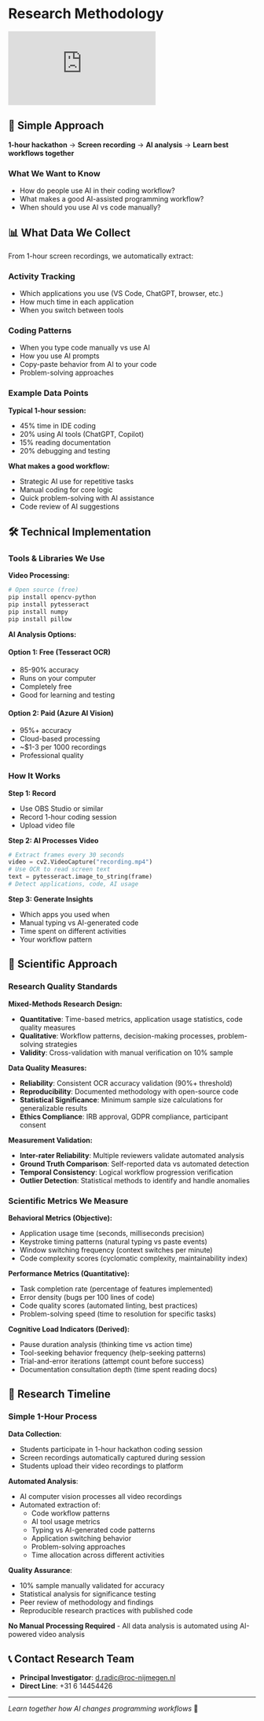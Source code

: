 # Research Methodology

<div style={{position: 'relative', paddingBottom: '56.25%', height: 0, overflow: 'hidden'}}>
  <iframe
    style={{position: 'absolute', top: 0, left: 0, width: '100%', height: '100%'}}
    src="https://www.youtube.com/embed/zgKm2DbeEz4"
    title="YouTube video player"
    frameBorder="0"
    allow="accelerometer; autoplay; clipboard-write; encrypted-media; gyroscope; picture-in-picture; web-share"
    allowFullScreen>
  </iframe>
</div>

## 🎯 Simple Approach

**1-hour hackathon** → **Screen recording** → **AI analysis** → **Learn best workflows together**

### What We Want to Know
- How do people use AI in their coding workflow?
- What makes a good AI-assisted programming workflow?
- When should you use AI vs code manually?

## 📊 What Data We Collect

From 1-hour screen recordings, we automatically extract:

### Activity Tracking
- Which applications you use (VS Code, ChatGPT, browser, etc.)
- How much time in each application
- When you switch between tools

### Coding Patterns
- When you type code manually vs use AI
- How you use AI prompts
- Copy-paste behavior from AI to your code
- Problem-solving approaches

### Example Data Points
**Typical 1-hour session:**
- 45% time in IDE coding
- 20% using AI tools (ChatGPT, Copilot)
- 15% reading documentation
- 20% debugging and testing

**What makes a good workflow:**
- Strategic AI use for repetitive tasks
- Manual coding for core logic
- Quick problem-solving with AI assistance
- Code review of AI suggestions

## 🛠️ Technical Implementation

### Tools & Libraries We Use

**Video Processing:**
```bash
# Open source (free)
pip install opencv-python
pip install pytesseract
pip install numpy
pip install pillow
```

**AI Analysis Options:**

#### Option 1: Free (Tesseract OCR)
- 85-90% accuracy
- Runs on your computer
- Completely free
- Good for learning and testing

#### Option 2: Paid (Azure AI Vision)
- 95%+ accuracy
- Cloud-based processing
- ~$1-3 per 1000 recordings
- Professional quality

### How It Works

**Step 1: Record**
- Use OBS Studio or similar
- Record 1-hour coding session
- Upload video file

**Step 2: AI Processes Video**
```python
# Extract frames every 30 seconds
video = cv2.VideoCapture("recording.mp4")
# Use OCR to read screen text
text = pytesseract.image_to_string(frame)
# Detect applications, code, AI usage
```

**Step 3: Generate Insights**
- Which apps you used when
- Manual typing vs AI-generated code
- Time spent on different activities
- Your workflow pattern

## 🔬 Scientific Approach

### Research Quality Standards

**Mixed-Methods Research Design:**
- **Quantitative**: Time-based metrics, application usage statistics, code quality measures
- **Qualitative**: Workflow patterns, decision-making processes, problem-solving strategies
- **Validity**: Cross-validation with manual verification on 10% sample

**Data Quality Measures:**
- **Reliability**: Consistent OCR accuracy validation (90%+ threshold)
- **Reproducibility**: Documented methodology with open-source code
- **Statistical Significance**: Minimum sample size calculations for generalizable results
- **Ethics Compliance**: IRB approval, GDPR compliance, participant consent

**Measurement Validation:**
- **Inter-rater Reliability**: Multiple reviewers validate automated analysis
- **Ground Truth Comparison**: Self-reported data vs automated detection
- **Temporal Consistency**: Logical workflow progression verification
- **Outlier Detection**: Statistical methods to identify and handle anomalies

### Scientific Metrics We Measure

**Behavioral Metrics (Objective):**
- Application usage time (seconds, milliseconds precision)
- Keystroke timing patterns (natural typing vs paste events)
- Window switching frequency (context switches per minute)
- Code complexity scores (cyclomatic complexity, maintainability index)

**Performance Metrics (Quantitative):**
- Task completion rate (percentage of features implemented)
- Error density (bugs per 100 lines of code)
- Code quality scores (automated linting, best practices)
- Problem-solving speed (time to resolution for specific tasks)

**Cognitive Load Indicators (Derived):**
- Pause duration analysis (thinking time vs action time)
- Tool-seeking behavior frequency (help-seeking patterns)
- Trial-and-error iterations (attempt count before success)
- Documentation consultation depth (time spent reading docs)

## 📅 Research Timeline

### Simple 1-Hour Process

**Data Collection**:
- Students participate in 1-hour hackathon coding session
- Screen recordings automatically captured during session
- Students upload their video recordings to platform

**Automated Analysis**:
- AI computer vision processes all video recordings
- Automated extraction of:
  - Code workflow patterns
  - AI tool usage metrics
  - Typing vs AI-generated code patterns
  - Application switching behavior
  - Problem-solving approaches
  - Time allocation across different activities

**Quality Assurance**:
- 10% sample manually validated for accuracy
- Statistical analysis for significance testing
- Peer review of methodology and findings
- Reproducible research practices with published code

**No Manual Processing Required** - All data analysis is automated using AI-powered video analysis

## 📞 Contact Research Team
- **Principal Investigator**: d.radic@roc-nijmegen.nl
- **Direct Line**: +31 6 14454426

---

*Learn together how AI changes programming workflows* 🔬

